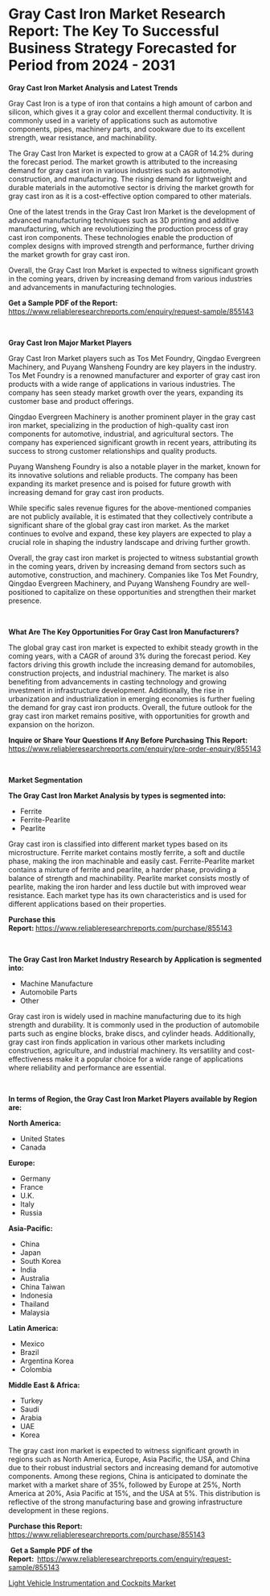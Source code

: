 <p><h1>Gray Cast Iron Market Research Report: The Key To Successful Business Strategy Forecasted for Period from 2024 - 2031</h1></p><p><strong>Gray Cast Iron Market Analysis and Latest Trends</strong></p>
<p><p>Gray Cast Iron is a type of iron that contains a high amount of carbon and silicon, which gives it a gray color and excellent thermal conductivity. It is commonly used in a variety of applications such as automotive components, pipes, machinery parts, and cookware due to its excellent strength, wear resistance, and machinability.</p><p>The Gray Cast Iron Market is expected to grow at a CAGR of 14.2% during the forecast period. The market growth is attributed to the increasing demand for gray cast iron in various industries such as automotive, construction, and manufacturing. The rising demand for lightweight and durable materials in the automotive sector is driving the market growth for gray cast iron as it is a cost-effective option compared to other materials.</p><p>One of the latest trends in the Gray Cast Iron Market is the development of advanced manufacturing techniques such as 3D printing and additive manufacturing, which are revolutionizing the production process of gray cast iron components. These technologies enable the production of complex designs with improved strength and performance, further driving the market growth for gray cast iron.</p><p>Overall, the Gray Cast Iron Market is expected to witness significant growth in the coming years, driven by increasing demand from various industries and advancements in manufacturing technologies.</p></p>
<p><strong>Get a Sample PDF of the Report:&nbsp;</strong> <a href="https://www.reliableresearchreports.com/enquiry/request-sample/855143">https://www.reliableresearchreports.com/enquiry/request-sample/855143</a></p>
<p>&nbsp;</p>
<p><strong>Gray Cast Iron Major Market Players</strong></p>
<p><p>Gray Cast Iron Market players such as Tos Met Foundry, Qingdao Evergreen Machinery, and Puyang Wansheng Foundry are key players in the industry. Tos Met Foundry is a renowned manufacturer and exporter of gray cast iron products with a wide range of applications in various industries. The company has seen steady market growth over the years, expanding its customer base and product offerings.</p><p>Qingdao Evergreen Machinery is another prominent player in the gray cast iron market, specializing in the production of high-quality cast iron components for automotive, industrial, and agricultural sectors. The company has experienced significant growth in recent years, attributing its success to strong customer relationships and quality products.</p><p>Puyang Wansheng Foundry is also a notable player in the market, known for its innovative solutions and reliable products. The company has been expanding its market presence and is poised for future growth with increasing demand for gray cast iron products.</p><p>While specific sales revenue figures for the above-mentioned companies are not publicly available, it is estimated that they collectively contribute a significant share of the global gray cast iron market. As the market continues to evolve and expand, these key players are expected to play a crucial role in shaping the industry landscape and driving further growth.</p><p>Overall, the gray cast iron market is projected to witness substantial growth in the coming years, driven by increasing demand from sectors such as automotive, construction, and machinery. Companies like Tos Met Foundry, Qingdao Evergreen Machinery, and Puyang Wansheng Foundry are well-positioned to capitalize on these opportunities and strengthen their market presence.</p></p>
<p>&nbsp;</p>
<p><strong>What Are The Key Opportunities For Gray Cast Iron Manufacturers?</strong></p>
<p><p>The global gray cast iron market is expected to exhibit steady growth in the coming years, with a CAGR of around 3% during the forecast period. Key factors driving this growth include the increasing demand for automobiles, construction projects, and industrial machinery. The market is also benefiting from advancements in casting technology and growing investment in infrastructure development. Additionally, the rise in urbanization and industrialization in emerging economies is further fueling the demand for gray cast iron products. Overall, the future outlook for the gray cast iron market remains positive, with opportunities for growth and expansion on the horizon.</p></p>
<p><strong>Inquire or Share Your Questions If Any Before Purchasing This Report:</strong> <a href="https://www.reliableresearchreports.com/enquiry/pre-order-enquiry/855143">https://www.reliableresearchreports.com/enquiry/pre-order-enquiry/855143</a></p>
<p>&nbsp;</p>
<p><strong>Market Segmentation</strong></p>
<p><strong>The Gray Cast Iron Market Analysis by types is segmented into:</strong></p>
<p><ul><li>Ferrite</li><li>Ferrite-Pearlite</li><li>Pearlite</li></ul></p>
<p><p>Gray cast iron is classified into different market types based on its microstructure. Ferrite market contains mostly ferrite, a soft and ductile phase, making the iron machinable and easily cast. Ferrite-Pearlite market contains a mixture of ferrite and pearlite, a harder phase, providing a balance of strength and machinability. Pearlite market consists mostly of pearlite, making the iron harder and less ductile but with improved wear resistance. Each market type has its own characteristics and is used for different applications based on their properties.</p></p>
<p><strong>Purchase this Report:&nbsp;</strong><a href="https://www.reliableresearchreports.com/purchase/855143">https://www.reliableresearchreports.com/purchase/855143</a></p>
<p>&nbsp;</p>
<p><strong>The Gray Cast Iron Market Industry Research by Application is segmented into:</strong></p>
<p><ul><li>Machine Manufacture</li><li>Automobile Parts</li><li>Other</li></ul></p>
<p><p>Gray cast iron is widely used in machine manufacturing due to its high strength and durability. It is commonly used in the production of automobile parts such as engine blocks, brake discs, and cylinder heads. Additionally, gray cast iron finds application in various other markets including construction, agriculture, and industrial machinery. Its versatility and cost-effectiveness make it a popular choice for a wide range of applications where reliability and performance are essential.</p></p>
<p>&nbsp;</p>
<p><strong>In terms of Region, the Gray Cast Iron Market Players available by Region are:</strong></p>
<p>
    <p> <strong> North America: </strong>
        <ul>
            <li>United States</li>
            <li>Canada</li>
        </ul>
        </p> 
    <p> <strong> Europe: </strong>
        <ul>
            <li>Germany</li>
            <li>France</li>
            <li>U.K.</li>
            <li>Italy</li>
            <li>Russia</li>
        </ul>
        </p> 
    <p> <strong> Asia-Pacific: </strong>
        <ul>
            <li>China</li>
            <li>Japan</li>
            <li>South Korea</li>
            <li>India</li>
            <li>Australia</li>
            <li>China Taiwan</li>
            <li>Indonesia</li>
            <li>Thailand</li>
            <li>Malaysia</li>
        </ul>
        </p> 
    <p> <strong> Latin America: </strong>
        <ul>
            <li>Mexico</li>
            <li>Brazil</li>
            <li>Argentina Korea</li>
            <li>Colombia</li>
        </ul>
        </p> 
    <p> <strong> Middle East & Africa: </strong>
        <ul>
            <li>Turkey</li>
            <li>Saudi</li>
            <li>Arabia</li>
            <li>UAE</li>
            <li>Korea</li>
        </ul>
    </p>
    </p>
<p><p>The gray cast iron market is expected to witness significant growth in regions such as North America, Europe, Asia Pacific, the USA, and China due to their robust industrial sectors and increasing demand for automotive components. Among these regions, China is anticipated to dominate the market with a market share of 35%, followed by Europe at 25%, North America at 20%, Asia Pacific at 15%, and the USA at 5%. This distribution is reflective of the strong manufacturing base and growing infrastructure development in these regions.</p></p>
<p><strong>Purchase this Report: </strong><a href="https://www.reliableresearchreports.com/purchase/855143">https://www.reliableresearchreports.com/purchase/855143</a></p>
<p>&nbsp;<strong>Get a Sample PDF of the Report:&nbsp;&nbsp;</strong><a href="https://www.reliableresearchreports.com/enquiry/request-sample/855143">https://www.reliableresearchreports.com/enquiry/request-sample/855143</a></p>
<p><strong></strong></p>
<p><p><a href="https://circular-yam-9b9.notion.site/Light-Vehicle-Instrumentation-and-Cockpits-Market-Size-Focuses-on-Market-Dynamics-In-Depth-Analysis-07e65c3b619a4278adbc14ec6db15209">Light Vehicle Instrumentation and Cockpits Market</a></p></p>